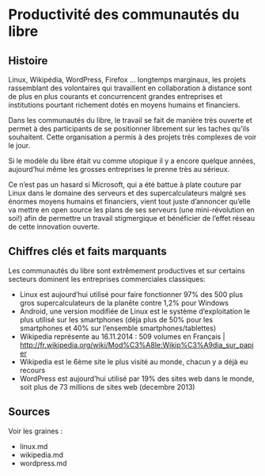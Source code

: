 # Productivité des communautés du libre

## Histoire

Linux, Wikipédia, WordPress, Firefox … longtemps marginaux, les projets rassemblant des volontaires qui travaillent en collaboration à distance sont de plus en plus courants et concurrencent grandes entreprises et institutions pourtant richement dotés en moyens humains et financiers.

Dans les communautés du libre, le travail se fait de manière très ouverte et permet à des participants de se positionner librement sur les taches qu’ils souhaitent. Cette organisation a permis à des projets très complexes de voir le jour.

Si le modèle du libre était vu comme utopique il y a encore quelque années, aujourd’hui même les grosses entreprises le prenne très au sérieux.

Ce n’est pas un hasard si Microsoft, qui a été battue à plate couture par Linux dans le domaine des serveurs et des supercalculateurs malgré ses énormes moyens humains et financiers, vient tout juste d’annoncer qu’elle va mettre en open source les plans de ses serveurs (une mini-révolution en soi!) afin de permettre un travail stigmergique et bénéficier de l’effet réseau de cette innovation ouverte.

## Chiffres clés et faits marquants

Les communautés du libre sont extrêmement productives et sur certains secteurs dominent les entreprises commerciales classiques:

- Linux est aujourd’hui utilisé pour faire fonctionner 97% des 500 plus gros supercalculateurs de la planête contre 1,2% pour Windows
- Android, une version modifiée de Linux est le système d’exploitation le plus utilisé sur les smartphones (déja plus de 50% pour les smartphones et 40% sur l’ensemble smartphones/tablettes)
- Wikipedia représente au 16.11.2014 : 509 volumes en Français | http://fr.wikipedia.org/wiki/Mod%C3%A8le:Wikip%C3%A9dia_sur_papier
- Wikipedia est le 6ème site le plus visité au monde, chacun y a déjà eu recours
- WordPress est aujourd’hui utilisé par 19% des sites web dans le monde, soit plus de 73 millions de sites web (decembre 2013)

## Sources

Voir les graines :

- linux.md
- wikipedia.md
- wordpress.md
